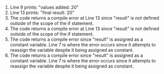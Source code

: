 1. Line 9 prints: "values added: 20"
2. Line 13 prints: "final result: 20"
3. The code returns a compile error at Line 13 since "result" is not defined outside of the scope of the if statement.
4. The code returns a compile error at Line 13 since "result" is not defined outside of the scope of the if statement.
5. The code returns a compile error since "result" is assigned as a constant variable. Line 7 is where the error occurs since it attempts to reassign the variable despite it being assigned as constant.
6. The code returns a compile error since "result" is assigned as a constant variable. Line 7 is where the error occurs since it attempts to reassign the variable despite it being assigned as constant.